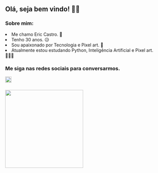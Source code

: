 Olá, seja bem vindo! 👋😀
---
<h3>Sobre mim:</h3>
<li>Me chamo Eric Castro. 🫡</li>
<li>Tenho 30 anos. 😥</li>
<li>Sou apaixonado por Tecnologia e Pixel art. 🤖</li>
<li>Atualmente estou estudando Python, Inteligência Artificial e Pixel art. 👨🏻‍💻</li>

<h3>Me siga nas redes sociais para conversarmos.</h3>
<div align="left">
  <a href="https://www.linkedin.com/in/eric-castro-silva/" target="_blank">
    <img src="https://img.shields.io/static/v1?message=LinkedIn&logo=linkedin&label=&color=0077B5&logoColor=white&labelColor=&style=flat" height="20" alt="linkedin logo"  />
  </a>
</div>

###

<div align="left">
  <img height="250" src="https://wallpaperaccess.com/full/8351209.gif"  />
</div>

###
